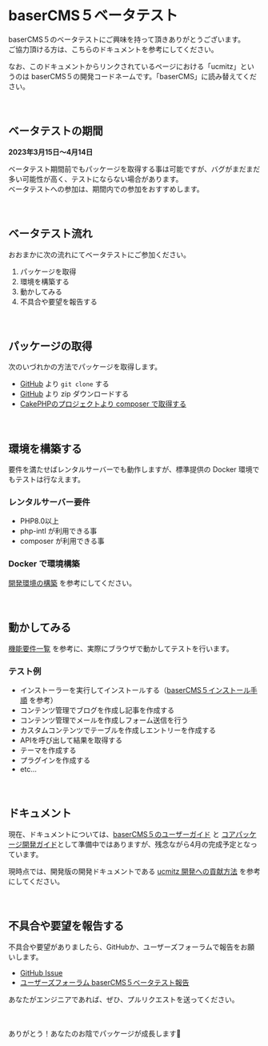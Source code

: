 # baserCMS５ベータテスト

baserCMS５のベータテストにご興味を持って頂きありがとうございます。  
ご協力頂ける方は、こちらのドキュメントを参考にしてください。

なお、このドキュメントからリンクされているページにおける「ucmitz」というのは baserCMS５の開発コードネームです。「baserCMS」に読み替えてください。

　
## ベータテストの期間

**2023年3月15日〜4月14日**  

ベータテスト期間前でもパッケージを取得する事は可能ですが、バグがまだまだ多い可能性が高く、テストにならない場合があります。  
ベータテストへの参加は、期間内での参加をおすすめします。

　
## ベータテスト流れ

おおまかに次の流れにてベータテストにご参加ください。

1. パッケージを取得 
2. 環境を構築する 
3. 動かしてみる 
4. 不具合や要望を報告する

　
## パッケージの取得

次のいづれかの方法でパッケージを取得します。

- [GitHub](https://github.com/baserproject/ucmitz) より `git clone` する
- [GitHub](https://github.com/baserproject/ucmitz) より zip ダウンロードする
- [CakePHPのプロジェクトより composer で取得する](https://github.com/baserproject/ucmitz/wiki/ucmitz%E3%82%92CakePHP4%E3%81%AE%E3%83%97%E3%83%AD%E3%82%B8%E3%82%A7%E3%82%AF%E3%83%88%E3%81%A7%E5%88%A9%E7%94%A8%E3%81%99%E3%82%8B)

　
## 環境を構築する
 
要件を満たせばレンタルサーバーでも動作しますが、標準提供の Docker 環境でもテストは行なえます。

### レンタルサーバー要件

- PHP8.0以上
- php-intl が利用できる事
- composer が利用できる事

### Docker で環境構築

[開発環境の構築](./preparation/environment) を参考にしてください。

　
## 動かしてみる

[機能要件一覧](https://docs.google.com/spreadsheets/d/1YT5PuZQdDNU0wrZdqYbh74KuLSw1SIt4_EKwPWOfDKA/edit#gid=0) を参考に、実際にブラウザで動かしてテストを行います。

### テスト例
- インストーラーを実行してインストールする（[baserCMS５インストール手順](./preparation/installer) を参考）
- コンテンツ管理でブログを作成し記事を作成する
- コンテンツ管理でメールを作成しフォーム送信を行う
- カスタムコンテンツでテーブルを作成しエントリーを作成する
- APIを呼び出して結果を取得する
- テーマを作成する
- プラグインを作成する
- etc...

　
## ドキュメント
現在、ドキュメントについては、[baserCMS５のユーザーガイド](../user/) と [コアパッケージ開発ガイド](../developer/index)として準備中ではありますが、残念ながら4月の完成予定となっています。

現時点では、開発版の開発ドキュメントである [ucmitz 開発への貢献方法](../ucmitz/) を参考にしてください。  


　
## 不具合や要望を報告する

不具合や要望がありましたら、GitHubか、ユーザーズフォーラムで報告をお願いします。  

- [GitHub Issue](https://github.com/baserproject/ucmitz/issues)
- [ユーザーズフォーラム baserCMS５ベータテスト報告](https://forum.basercms.net/c/basercms5-beta-test/16)

あなたがエンジニアであれば、ぜひ、プルリクエストを送ってください。


　
　

ありがとう！あなたのお陰でパッケージが成長します🎉

　
　
